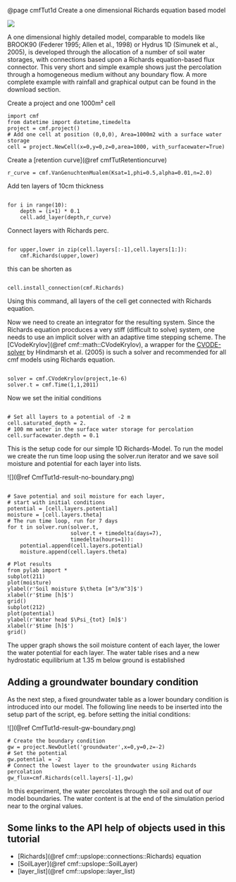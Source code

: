 @page cmfTut1d Create a one dimensional Richards equation based model

![](media/structure_cmf_1d.png)

A one dimensional highly detailed model, comparable to models like
BROOK90 (Federer 1995; Allen et al., 1998) or Hydrus 1D (Simunek et al.,
2005), is developed through the allocation of a number of soil water
storages, with connections based upon a Richards equation-based flux
connector. This very short and simple example shows just the percolation
through a homogeneous medium without any boundary flow. A more complete
example with rainfall and graphical output can be found in the download
section.

Create a project and one 1000m² cell

~~~~~~~~~~~~~{.py}
import cmf
from datetime import datetime,timedelta
project = cmf.project()
# Add one cell at position (0,0,0), Area=1000m2 with a surface water storage
cell = project.NewCell(x=0,y=0,z=0,area=1000, with_surfacewater=True)
~~~~~~~~~~~~~

Create a [retention curve](@ref cmfTutRetentioncurve)

~~~~~~~~~~~~~{.py}
r_curve = cmf.VanGenuchtenMualem(Ksat=1,phi=0.5,alpha=0.01,n=2.0)
~~~~~~~~~~~~~

Add ten layers of 10cm thickness

~~~~~~~~~~~~~{.py}

for i in range(10):
    depth = (i+1) * 0.1
    cell.add_layer(depth,r_curve)
~~~~~~~~~~~~~

Connect layers with Richards perc.

~~~~~~~~~~~~~{.py}

for upper,lower in zip(cell.layers[:-1],cell.layers[1:]):
    cmf.Richards(upper,lower)
~~~~~~~~~~~~~

this can be shorten as

~~~~~~~~~~~~~{.py}

cell.install_connection(cmf.Richards)
~~~~~~~~~~~~~

Using this command, all layers of the cell get connected with Richards
equation.

Now we need to create an integrator for the resulting system. Since the
Richards equation procduces a very stiff (difficult to solve) system,
one needs to use an implicit solver with an adaptive time stepping
scheme. The [CVodeKrylov](@ref cmf::math::CVodeKrylov), a
wrapper for the
[CVODE-solver](https://computation.llnl.gov/casc/sundials/main.html) by
Hindmarsh et al. (2005) is such a solver and recommended for all cmf
models using Richards equation.

~~~~~~~~~~~~~{.py}

solver = cmf.CVodeKrylov(project,1e-6)
solver.t = cmf.Time(1,1,2011)
~~~~~~~~~~~~~

Now we set the initial conditions

~~~~~~~~~~~~~{.py}

# Set all layers to a potential of -2 m
cell.saturated_depth = 2.
# 100 mm water in the surface water storage for percolation
cell.surfacewater.depth = 0.1
~~~~~~~~~~~~~

This is the setup code for our simple 1D Richards-Model. To run the
model we create the run time loop using the solver.run iterator and we
save soil moisture and potential for each layer into lists.

![](@ref CmfTut1d-result-no-boundary.png)

~~~~~~~~~~~~~{.py}

# Save potential and soil moisture for each layer,
# start with initial conditions
potential = [cell.layers.potential]
moisture = [cell.layers.theta]
# The run time loop, run for 7 days
for t in solver.run(solver.t,
                    solver.t + timedelta(days=7),
                    timedelta(hours=1)):
    potential.append(cell.layers.potential)
    moisture.append(cell.layers.theta)
    
# Plot results
from pylab import *
subplot(211)
plot(moisture)
ylabel(r'Soil moisture $\theta [m^3/m^3]$')
xlabel(r'$time [h]$')
grid()
subplot(212)
plot(potential)
ylabel(r'Water head $\Psi_{tot} [m]$')
xlabel(r'$time [h]$')
grid()
~~~~~~~~~~~~~


The upper graph shows the soil moisture content of each layer, the lower
the water potential for each layer. The water table rises and a new
hydrostatic equilibrium at 1.35 m below ground is established

## Adding a groundwater boundary condition

As the next step, a fixed groundwater table as a lower boundary
condition is introduced into our model. The following line needs to be
inserted into the setup part of the script, eg. before setting the
initial conditions:

![](@ref CmfTut1d-result-gw-boundary.png)

~~~~~~~~~~~~~{.py}
# Create the boundary condition
gw = project.NewOutlet('groundwater',x=0,y=0,z=-2)
# Set the potential
gw.potential = -2 
# Connect the lowest layer to the groundwater using Richards percolation
gw_flux=cmf.Richards(cell.layers[-1],gw)
~~~~~~~~~~~~~


In this experiment, the water percolates through the soil and out of our
model boundaries. The water content is at the end of the simulation
period near to the orginal values.

## Some links to the API help of objects used in this tutorial

  - [Richards](@ref cmf::upslope::connections::Richards) equation
  - [SoilLayer](@ref cmf::upslope::SoilLayer)
  - [layer_list](@ref cmf::upslope::layer_list)


